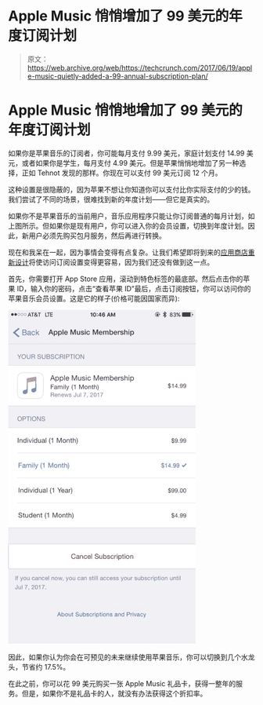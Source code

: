 # Apple Music 悄悄增加了 99 美元的年度订阅计划 

> 原文：<https://web.archive.org/web/https://techcrunch.com/2017/06/19/apple-music-quietly-added-a-99-annual-subscription-plan/>

# Apple Music 悄悄地增加了 99 美元的年度订阅计划

如果你是苹果音乐的订阅者，你可能每月支付 9.99 美元，家庭计划支付 14.99 美元，或者如果你是学生，每月支付 4.99 美元。但是苹果悄悄地增加了另一种选择，正如 Tehnot 发现的那样。你现在可以支付 99 美元订阅 12 个月。

这种设置是很隐蔽的，因为苹果不想让你知道你可以支付比你实际支付的少的钱。我们尝试了不同的场景，很难找到新的年度计划——但它是真实的。

如果你不是苹果音乐的当前用户，音乐应用程序只能让你订阅普通的每月计划，如上图所示。但如果你是现有用户，你可以进入你的会员设置，切换到年度计划。因此，新用户必须先购买包月服务，然后再进行转换。

现在和我呆在一起，因为事情会变得有点复杂。让我们希望即将到来的[应用商店重新设计](https://web.archive.org/web/20230119203459/https://techcrunch.com/2017/06/05/apple-introduces-a-completely-redesigned-app-store/)将使访问订阅设置变得更容易，因为我们还没有做到这一点。

首先，你需要打开 App Store 应用，滚动到特色标签的最底部。然后点击你的苹果 ID，输入你的密码，点击“查看苹果 ID”最后，点击订阅按钮，你可以访问你的苹果音乐会员设置。这是它的样子(价格可能因国家而异):

![](img/18ace31f130aa69e1969f4d516de79ac.png)

因此，如果你认为你会在可预见的未来继续使用苹果音乐，你可以切换到几个水龙头，节省约 17.5%。

在此之前，你可以花 99 美元购买一张 Apple Music 礼品卡，获得一整年的服务。但是，如果你不是礼品卡的人，就没有办法获得这个折扣率。